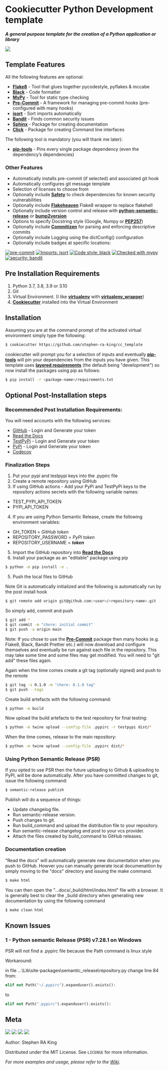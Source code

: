 # Cookiecutter Python Development template

_**A general purpose template for the creation of a Python application or library**_


![](https://github.com/Stephen-RA-King/cc_template/raw/main/header.png)


## Template Features

All the following features are optional:

* [**Flake8**][flake8-url] - Tool that glues together pycodestyle, pyflakes & mccabe
* [**Black**][black-url] - Code formatter
* [**MyPy**][mypy-url] - Tool for static type checking
* [**Pre-Commit**][pre-commit-url] - A framework for managing pre-commit hooks (pre-configured with many hooks)
* [**isort**][isort-url] - Sort imports automatically
* [**Bandit**][bandit-url] -  Finds common security issues 
* [**Sphinx**][sphinx-url] -  Package for creating documentation
* [**Click**][click-url] -  Package for creating Command line interfaces

The following tool is mandatory (you will thank me later):
* [**pip-tools**][pip-tools-url] -  Pins every single package dependency (even the dependency’s dependencies)


### Other Features
* Automatically installs pre-commit (if selected) and associated git hook
* Automatically configures git message template
* Selection of licenses to choose from
* Optionally include [**Safety**][safety-url] to check dependencies for known security vulnerabilities
* Optionally include [**Flakeheaven**][flakeheaven-url] Flake8 wrapper to replace flakehell
* Optionally include version control and release with [**python-semantic-release**](https://github.com/relekang/python-semantic-release) or [**bump2version**][bump2version-url] 
* Options to specify Docstring style (Google, Numpy or [**PEP257**][pep257-url])
* Optionally include [**Commitizen**][commitizen-url] for parsing and enforcing descriptive commits
* Optionally include Logging using the dictConfig() configuration
* Optionally include badges at specific locations:

[![pre-commit][pre-commit-image]][pre-commit-url]
[![Imports: isort][isort-image]][isort-url]
[![Code style: black][black-image]][black-url]
[![Checked with mypy][mypy-image]][mypy-url]
[![security: bandit][bandit-image]][bandit-url]

## Pre Installation Requirements

1. Python 3.7, 3.8, 3.9 or 3.10
2. Git
3. Virtual Environment. (I like [**virtualenv**][virtualenv-url] with [**virtualenv_wrapper**][virtualenvwrapper-url])
4. [**Cookiecutter**][cookiecutter-url] installed into the Virtual Environment

## Installation

Assuming you are at the command prompt of the activated virtual environment
simply type the following:

```bash
$ cookiecutter https://github.com/stephen-ra-king/cc_template
```

cookiecutter will prompt you for a selection of inputs and eventually [**pip-tools**][pip-tools-url] will
pin your dependencies from the inputs you have given.
This template uses [**layered requirements**][layered-url] (the default being "development")
so now install the packages using pip as follows:

```bash
$ pip install -r <package-name>/requirements.txt
```

## Optional Post-Installation steps
### Recommended Post Installation Requirements:
You will need accounts with the following services:
- [GitHub](http://github.com) - Login and Generate your token
- [Read the Docs](https://readthedocs.org/)
- [TestPyPi](https://test.pypi.org/) - Login and Generate your token
- [PyPi](https://pypi.org/) - Login and Generate your token
- [Codecov](https://about.codecov.io/)


### Finalization Steps

1. Put your pypi and testpypi keys into the .pypirc file
2. Create a remote repository using GitHub
3. If using GitHub actions - Add your PyPi and TestPyPi keys to the repository actions secrets with the following variable names:
- TEST_PYPI_API_TOKEN
- PYPI_API_TOKEN
4. If you are using Python Semantic Release, create the following environment variables:
- GH_TOKEN = _GitHub token_
- REPOSITORY_PASSWORD = _PyPI token_
- REPOSITORY_USERNAME = ___token___
5. Import the GitHub repository into [**Read the Docs**](https://readthedocs.org/)
6. Install your package as an "editable" package using pip
```sh
$ python -m pip install -e . 
```
5. Push the local files to GitHub

Note Git is automatically initialized and the following is automatically run by the post install hook
```sh
$ git remote add origin git@github.com:<user>/<repository-name>.git 
```
So simply add, commit and push
```sh
$ git add *
$ git commit -m "chore: initial commit"
$ git push -u origin main 
```
Note: If you chose to use the [**Pre-Commit**][pre-commit-url] package then many hooks (e.g. Flake8, Black, Bandit Prettier etc.)
will now download and configure themselves and eventually be run against each file in the repository.
This may take some time and some files may get modified. You will need to "git add" these files again.

Again when the time comes create a git tag (optionally signed) and push to the remote
```sh
$ git tag -s 0.1.0 -m "chore: 0.1.0 tag"
$ git push --tags
```

Create build artefacts with the following command:
```sh
$ python -m build
```
Now upload the build artefacts to the test repository for final testing:
```sh
$ python -m twine upload --config-file .pypirc -r testpypi dist/*
```

When the time comes, release to the main repository:
```sh
$ python -m twine upload --config-file .pypirc dist/*
```

### Using Python Semantic Release (PSR)
If you opted to use PSR then the future uploading to Github & uploading to PyPI, 
will be done automatically.
After you have committed changes to git, issue the following command:
```sh
$ semantic-release publish
```
Publish will do a sequence of things:

- Update changelog file.
- Run semantic-release version.
- Push changes to git.
- Run build_command and upload the distribution file to your repository.
- Run semantic-release changelog and post to your vcs provider.
- Attach the files created by build_command to GitHub releases.

### Documentation creation
"Read the docs" will automatically generate new documentation when you push to GitHub.
Howver you can manually generate local documenattion by simply moving to the "docs" directory and issuing the make command.
```sh
$ make html
```
You can then open the "...docs/_build/html/index.html" file with a browser.
It is generally best to clear the _build directory when generating new documentation by using the following command
```sh
$ make clean html
```



## Known Issues
### 1 - Python semantic Release (PSR) v7.28.1 on Windows
PSR will not find a .pypirc file because the Path command is linux style
 

Workaround:
  
in file ...\Lib\site-packages\semantic_release\repository.py
change line 84 from:
```python
elif not Path("~/.pypirc").expanduser().exists():
```
to
```python
elif not Path(".pypirc").expanduser().exists():
```


## Meta
[![](assets/linkedin.png)](https://linkedin.com/in/stephen-k-3a4644210)
[![](assets/github.png)](https://github.com/Stephen-RA-King/Stephen-RA-King)
[![](assets/www.png)](https://www.Stephen-RA-King)
[![](assets/email.png)](mailto:stephen.ra.king@gmail.com) 


Author: Stephen RA King

Distributed under the MIT License. See ``LICENSE`` for more information.

_For more examples and usage, please refer to the [Wiki][wiki]._



<!-- Markdown link & img dfn's -->
[virtualenv-url]: https://virtualenv.pypa.io
[virtualenvwrapper-url]: https://pypi.org/project/virtualenvwrapper/
[cookiecutter-url]: https://github.com/cookiecutter/cookiecutter
[layered-url]: https://github.com/jazzband/pip-tools/#workflow-for-layered-requirements
[flake8-url]: https://flake8.pycqa.org/en/latest/
[sphinx-url]: https://www.sphinx-doc.org/en/master/
[click-url]: https://click.palletsprojects.com/en/8.0.x/
[commitizen-url]: https://github.com/commitizen-tools/commitizen
[safety-url]: https://github.com/pyupio/safety
[pep257-url]: https://www.python.org/dev/peps/pep-0257/
[bump2version-url]: https://pypi.org/project/bump2version/
[pip-tools-url]: https://pypi.org/project/pip-tools/
[flakeheaven-url]: https://pypi.org/project/flakeheaven/

[pre-commit-image]: https://img.shields.io/badge/pre--commit-enabled-brightgreen?logo=pre-commit&logoColor=white
[pre-commit-url]: https://github.com/pre-commit/pre-commit

[isort-image]: https://img.shields.io/badge/%20imports-isort-%231674b1?style=flat&labelColor=ef8336
[isort-url]: https://pycqa.github.io/isort/

[black-image]: https://img.shields.io/badge/code%20style-black-000000.svg
[black-url]: https://github.com/psf/black

[bandit-image]: https://img.shields.io/badge/security-bandit-yellow.svg
[bandit-url]: https://github.com/PyCQA/bandit

[mypy-image]: http://www.mypy-lang.org/static/mypy_badge.svg
[mypy-url]: http://mypy-lang.org/

[mit-license-image]: https://img.shields.io/badge/license-MIT-blue
[mit-license-url]: https://choosealicense.com/licenses/mit/

[bsd-license-image]: https://img.shields.io/badge/license-BSD-blue
[bsd-license-url]: https://www.openbsd.org/policy.html

[gplv3-license-image]: https://img.shields.io/badge/license-GPLv3-blue
[gplv3-license-url]: https://choosealicense.com/licenses/gpl-3.0/

[apachev2-license-image]: https://img.shields.io/badge/license-Apache%202-blue.svg
[apachev2-license-url]: https://choosealicense.com/licenses/apache-2.0/

[wiki]: https://github.com/stephen-ra-king/cc_template/wiki
[github]: https://github.com/stephen-ra-king/cc_template
